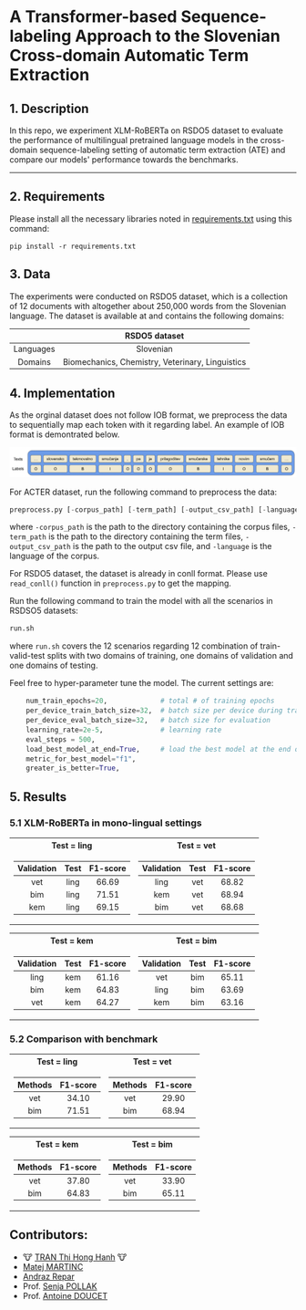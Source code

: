 # A Transformer-based Sequence-labeling Approach to the Slovenian Cross-domain Automatic Term Extraction

## 1. Description

In this repo, we experiment  XLM-RoBERTa on  RSDO5 dataset to evaluate the performance of multilingual pretrained language models in the cross-domain sequence-labeling setting of automatic term extraction (ATE) and compare our models' performance towards the benchmarks.

---

## 2. Requirements

Please install all the necessary libraries noted in [requirements.txt](./requirements.txt) using this command:

```
pip install -r requirements.txt
```

## 3. Data

The experiments were conducted on RSDO5 dataset, which is a collection of 12 documents with altogether about 250,000 words from the Slovenian language. The dataset is available at []() and contains the following domains:

|| RSDO5 dataset|
|:-:|:-:|
|Languages|Slovenian|
|Domains|Biomechanics, Chemistry, Veterinary, Linguistics |

## 4. Implementation

As the orginal dataset does not follow IOB format, we preprocess the data to sequentially map each token with it regarding label. An example of IOB format is demontrated below.

![](./imgs/ex.png)

For ACTER dataset, run the following command to preprocess the data:

```python
preprocess.py [-corpus_path] [-term_path] [-output_csv_path] [-language]
```

where `-corpus_path` is the path to the directory containing the corpus files, `-term_path` is the path to the directory containing the term files, `-output_csv_path` is the path to the output csv file, and `-language` is the language of the corpus.

For RSDO5 dataset, the dataset is already in conll format. Please use `read_conll()` function in `preprocess.py` to get the mapping.

Run the following command to train the model with all the scenarios in  RSDSO5 datasets:

```python
run.sh
```

where `run.sh` covers the 12 scenarios regarding 12 combination of train-valid-test splits with two domains of training, one domains of validation and one domains of testing.

Feel free to hyper-parameter tune the model. The current settings are:

```python
    num_train_epochs=20,             # total # of training epochs
    per_device_train_batch_size=32,  # batch size per device during training
    per_device_eval_batch_size=32,   # batch size for evaluation 
    learning_rate=2e-5,              # learning rate
    eval_steps = 500,
    load_best_model_at_end=True,     # load the best model at the end of training
    metric_for_best_model="f1",
    greater_is_better=True,
```

## 5. Results

### 5.1 XLM-RoBERTa in mono-lingual settings

<center>
<table>
<tr><th>Test = ling </th><th>Test = vet</th></tr></tr>
<tr><td>

|Validation     |Test   | F1-score    |
| :-: | :-: | :-: |
|vet    |ling   | 66.69  |
|bim    |ling   | 71.51  |
|kem    |ling   | 69.15  |

</td><td>

|Validation     |Test   | F1-score    |
| :-: | :-: | :-: |
|ling   |vet    | 68.82 |
|kem    |vet    | 68.94  |
|bim    |vet    | 68.68  |

</td></tr> </table>
</center>

<center>
<table>
<tr><th>Test = kem </th><th>Test = bim</th></tr></tr>
<tr><td>

|Validation     |Test   | F1-score    |
| :-: | :-: | :-: | 
|ling   |kem    |61.16 |
|bim    |kem    |64.83  |
|vet    |kem    |64.27  |

</td><td>

|Validation     |Test   | F1-score    |
| :-: | :-: | :-: | 
|vet    |bim    |65.11  |
|ling   |bim    |63.69  |
|kem    |bim    |63.16  |

</td></tr> </table>
</center>

### 5.2 Comparison with benchmark
<center>
<table>
<tr><th>Test = ling </th><th>Test = vet</th></tr></tr>
<tr><td>

|Methods   | F1-score    |
| :-: | :-: |
|vet    | 34.10  |
|bim    | 71.51 |

</td><td>

|Methods   | F1-score    |
| :-: | :-: |
|vet    | 29.90  |
|bim    | 68.94  |

</td></tr> </table>
</center>

<center>
<table>
<tr><th>Test = kem </th><th>Test = bim</th></tr></tr>
<tr><td>

|Methods   | F1-score    |
| :-: | :-: |
|vet    | 37.80  |
|bim    | 64.83  |

</td><td>


|Methods   | F1-score    |
| :-: | :-: |
|vet    | 33.90  |
|bim    | 65.11  |

</td></tr> </table>
</center>

## Contributors:
- 🐮 [TRAN Thi Hong Hanh](https://github.com/honghanhh) 🐮
- [Matej MARTINC](https://github.com/matejMartinc)
- [Andraz Repar]()
- Prof. [Senja POLLAK](https://github.com/senjapollak)
- Prof. [Antoine DOUCET](https://github.com/antoinedoucet)
